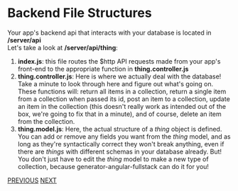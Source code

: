 # Backend File Structures

Your app's backend api that interacts with your database is located in **/server/api**  
Let's take a look at **/server/api/thing**:

1. **index.js**: this file routes the $http API requests made from your app's front-end to the appropriate function in **thing.controller.js** 
2. **thing.controller.js**: Here is where we actually deal with the database! Take a minute to look through here and figure out what's going on. These functions will: return all items in a collection, return a single item from a collection when passed its id, post an item to a collection, update an item in the collection (this doesn't really work as intended out of the box, we're going to fix that in a minute), and of course, delete an item from the collection.
3. **thing.model.js**: Here, the actual structure of a _thing_ object is defined. You can add or remove any fields you want from the _thing_ model, and as long as they're syntactically correct they won't break anything, even if there are _things_ with different schemas in your database already. But! You don't just have to edit the _thing_ model to make a new type of collection, because generator-angular-fullstack can do it for you!

[PREVIOUS](Grunt) [NEXT](Creating-a-new-API-endpoint)

